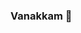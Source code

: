 ### Vanakkam 👋

<!--
**girish3213/girish3213** is a ✨ _special_ ✨ repository because its `README.md` (this file) appears on your GitHub profile.

Here are some ideas to get you started:
- 👋 Hi, I'm Girish.
- 🌱 I’m currently learning ML.
- 📫 How to reach me: 
  LinkedIn: https://www.linkedin.com/in/girish0606/
- 😄 Pronouns: He/him.
- ⚡ Fun fact: "Dreamt" is the only English word that ends in the letters "mt"(empty)

-->
